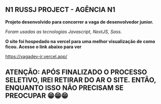 ## N1 RUSSJ PROJECT - AGÊNCIA N1

**Projeto desenvolvido para concorrer a vaga de desenvolvedor junior.**

*Foram usadas as tecnologias Javascript, NextJS, Sass.*

**O site foi hospedado na vercel para uma melhor visualização de como ficou. Acesse o link abaixo para ver**

<https://vagadev-jr.vercel.app/>

## ATENÇÃO: APÓS FINALIZADO O PROCESSO SELETIVO, IREI RETIRAR DO AR O SITE. ENTÃO, ENQUANTO ISSO NÃO PRECISAM SE PREOCUPAR 😁😁😁
